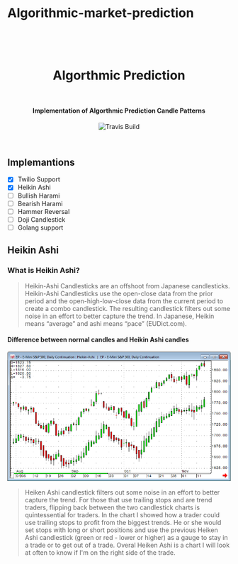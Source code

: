 # Algorithmic-market-prediction

<h1 align="center">
  <br>
  <a href="https://github.com/SaifRehman/algorithmic-market-prediction.git"><img src="https://i.ytimg.com/vi/fv5Uk37457M/maxresdefault.jpg" alt="" width=""></a>
  <br>
      Algorthmic Prediction
  <br>
  <br>
</h1>

<h4 align="center">Implementation of Algorthmic Prediction Candle Patterns</h4>

<p align="center">
  <a>
    <img src="https://img.shields.io/travis/keppel/lotion/master.svg"
         alt="Travis Build">
  </a>
</p>
<br>

## Implemantions 
- [x] Twilio Support
- [x] Heikin Ashi
- [ ] Bullish Harami
- [ ] Bearish Harami
- [ ] Hammer Reversal
- [ ] Doji Candlestick
- [ ] Golang support 

## Heikin Ashi

### What is Heikin Ashi? 
> Heikin-Ashi Candlesticks are an offshoot from Japanese candlesticks. Heikin-Ashi Candlesticks use the open-close data from the prior period and the open-high-low-close data from the current period to create a combo candlestick. The resulting candlestick filters out some noise in an effort to better capture the trend. In Japanese, Heikin means “average” and ashi means “pace” (EUDict.com).

#### Difference between normal candles and Heikin Ashi candles

![1](images/1.png)

> Heiken Ashi candlestick filters out some noise in an effort to better capture the trend. For those that use trailing stops and are trend traders, flipping back between the two candlestick charts is quintessential for traders. In the chart I showed how a trader could use trailing stops to profit from the biggest trends. He or she would set stops with long or short positions and use the previous Heiken Ashi candlestick (green or red - lower or higher) as a gauge to stay in a trade or to get out of a trade. Overal Heiken Ashi is a chart I will look at often to know if I'm on the right side of the trade. 


